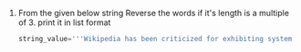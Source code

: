 1. From the given below string Reverse the words if it's length is a multiple of 3.
    print it in list format

    ```python
    string_value='''Wikipedia has been criticized for exhibiting systemic bias, for presenting a mixture of "truth, half truth, and some falsehoods", and for being subject to manipulation and spin in controversial topics'''
    ```